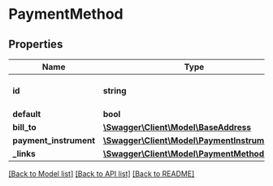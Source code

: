 # PaymentMethod

## Properties
Name | Type | Description | Notes
------------ | ------------- | ------------- | -------------
**id** | **string** | Unique identifier for paymentMethod. | [optional] 
**default** | **bool** |  | [optional] 
**bill_to** | [**\Swagger\Client\Model\BaseAddress**](BaseAddress.md) |  | [optional] 
**payment_instrument** | [**\Swagger\Client\Model\PaymentInstrument**](PaymentInstrument.md) |  | [optional] 
**_links** | [**\Swagger\Client\Model\PaymentMethodLinks**](PaymentMethodLinks.md) |  | [optional] 

[[Back to Model list]](../README.md#documentation-for-models) [[Back to API list]](../README.md#documentation-for-api-endpoints) [[Back to README]](../README.md)


